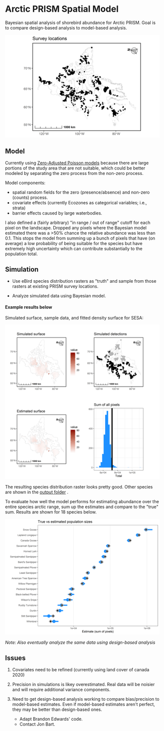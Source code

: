 # Arctic PRISM Spatial Model

 Bayesian spatial analysis of shorebird abundance for Arctic PRISM.  Goal is to compare design-based analysis to model-based analysis.
 
![PRISM survey locations](https://github.com/davidiles/Arctic-PRISM-Spatial-Model/blob/main/output/PRISM_survey_locations.png)
 
## Model

Currently using [Zero-Adjusted Poisson models](https://inlabru-org.github.io/inlabru/articles/zip_zap_models.html) because there are large portions of the study area that are not suitable, which could be better modeled by separating the zero process from the non-zero process.

Model components:

- spatial random fields for the zero (presence/absence) and non-zero (counts) process.
- covariate effects (currently Ecozones as categorical variables; i.e., strata)
- barrier effects caused by large waterbodies.

I also defined a (fairly arbitrary) "in range / out of range" cutoff for each pixel on the landscape. Dropped any pixels where the Bayesian model estimated there was a >50% chance the relative abundance was less than 0.1.  This stops the model from summing up a bunch of pixels that have (on average) a low probability of being suitable for the species but have extremely high uncertainty which can contribute substantially to the population total.

## Simulation

- Use eBird species distribution rasters as "truth" and sample from those rasters at existing PRISM survey locations.

- Analyze simulated data using Bayesian model.  

#### Example results below

Simulated surface, sample data, and fitted density surface for SESA:

![SESA simulation](https://github.com/davidiles/Arctic-PRISM-Spatial-Model/blob/main/output/Semipalmated%20Sandpiper.png)
 
The resulting species distribution raster looks pretty good. Other species are shown in the [output folder](https://github.com/davidiles/Arctic-PRISM-Spatial-Model/tree/main/output) .

To evaluate how well the model performs for estimating abundance over the entire species arctic range, sum up the estimates and compare to the "true" sum.  Results are shown for 18 species below.

![Population estimates](https://github.com/davidiles/Arctic-PRISM-Spatial-Model/blob/main/output/species_estimates.png)
 
*Note: Also eventually analyze the same data using design-based analysis* 

## Issues

1) Covariates need to be refined (currently using land cover of canada 2020)

2) Precision in simulations is likey overestimated.  Real data will be noisier and will require additional variance components.

3) Need to get design-based analysis working to compare bias/precision to model-based estimates.  Even if model-based estimates aren't perfect, they may be better than design-based ones.  
   - Adapt Brandon Edwards' code.
   - Contact Jon Bart.